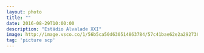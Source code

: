```yaml
---
layout: photo
title: ""
date: 2016-08-29T10:00:00
description: "Estádio Alvalade XXI"
image: http://image.vsco.co/1/56b5ca50d630514863784/57c41bae62e2a292738b457f/1600x905/d8a70664-8062-4ab0-83fc-0e7fedb4cf17-471728415.jpg
tag: 'picture scp'
---
```



